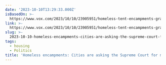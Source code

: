 ```yaml
---
date: '2023-10-10T13:29:33.000Z'
isBasedOn: >-
  https://www.vox.com/2023/10/10/23905951/homeless-tent-encampments-grants-pass-martin-boise-unsheltered-housing
link: >-
  https://www.vox.com/2023/10/10/23905951/homeless-tent-encampments-grants-pass-martin-boise-unsheltered-housing
slug: >-
  2023-10-10-homeless-encampments-cities-are-asking-the-supreme-court-for-more-power-to
tags:
  - housing
  - Politics
title: 'Homeless encampments: Cities are asking the Supreme Court for more power to'
---
```


